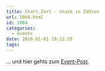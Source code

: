 ```yaml
---
title: Chart.Zart - shack in Zahlen
url: 1064.html
id: 1064
categories:
  - events
date: 2010-01-01 19:12:25
tags:
---
```


... und hier gehts zum [Event-Post](https://blog.shackspace.de/?p=1035).
